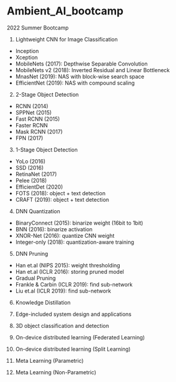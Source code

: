 # Ambient_AI_bootcamp
2022 Summer Bootcamp

1. Lightweight CNN for Image Classification
- Inception
- Xception
- MobileNets (2017): Depthwise Separable Convolution
- MobileNets v2 (2018): Inverted Residual and Linear Bottleneck
- MnasNet (2019): NAS with block-wise search space
- EfficientNet (2019): NAS with compound scaling

2. 2-Stage Object Detection
- RCNN (2014)
- SPPNet (2015)
- Fast RCNN (2015)
- Faster RCNN
- Mask RCNN (2017)
- FPN (2017)

3. 1-Stage Object Detection
- YoLo (2016)
- SSD (2016)
- RetinaNet (2017)
- Pelee (2018)
- EfficientDet (2020)
- FOTS (2018): object + text detection
- CRAFT (2019): object + text detection

4. DNN Quantization
- BinaryConnect (2015): binarize weight (16bit to 1bit)
- BNN (2016): binarize activation
- XNOR-Net (2016): quantize  CNN weight
- Integer-only (2018): quantization-aware training

5. DNN Pruning
- Han et.al (NIPS 2015): weight thresholding
- Han et.al (ICLR 2016): storing pruned model
- Gradual Pruning
- Frankle & Carbin (ICLR 2019): find sub-network
- Liu et.al (ICLR 2019): find sub-network

6. Knowledge Distillation



7. Edge-included system design and applications



8. 3D object classification and detection



9. On-device distributed learning (Federated Learning)



10. On-device distributed learning (Split Learning)



11. Meta Learning (Parametric)



12. Meta Learning (Non-Parametric)



